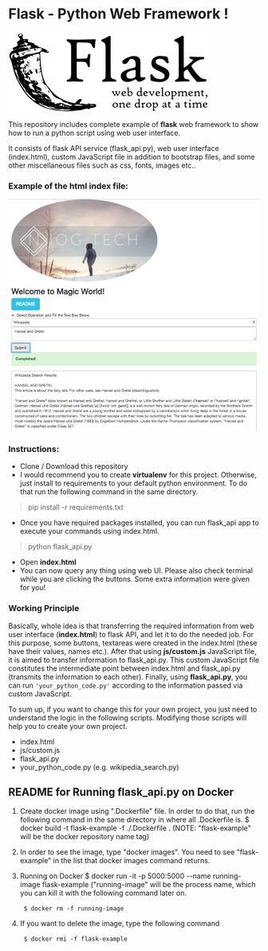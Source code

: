 # Flask - Python Web Framework !

![Alt text](/flask.png?raw=true "Flask - Python Web Framework")

This repository includes complete example of **flask** web framework to show how to run a python script using web user interface. 

It consists of flask API service (flask_api.py), web user interface (index.html), custom JavaScript file in addition to bootstrap files, and some other miscellaneous files such as css, fonts, images etc..

### Example of the html index file:

![Alt text](/index.png?raw=true "Niog.Tech")

### Instructions:

- Clone / Download this repository
- I would recommend you to create **virtualenv** for this project. Otherwise, just install to requirements to your default python environment. To do that run the following command in the same directory.
> pip install -r requirements.txt
- Once you have required packages installed, you can run flask_api app to execute your commands using index.html.
> python flask_api.py
- Open **index.html**
- You can now query any thing using web UI. Please also check terminal while you are clicking the buttons. Some extra information were given for you! 

### Working Principle

Basically, whole idea is that transferring the required information from web user interface (**index.html**) to flask API, and let it to do the needed job. For this purpose, some buttons, textareas were created in the index.html (these have their values, names etc.). After that using **js/custom.js** JavaScript file, it is aimed to transfer information to flask_api.py. This custom JavaScript file constitutes the intermediate point between index.html and flask_api.py (transmits the information to each other). Finally, using **flask_api.py**, you can run `'your_python_code.py'` according to the information passed via custom JavaScript.

To sum up, if you want to change this for your own project, you just need to understand the logic in the following scripts. Modifying those scripts will help you to create your own project.

- index.html
- js/custom.js
- flask_api.py
- your_python_code.py (e.g. wikipedia_search.py)

## README for Running flask_api.py on Docker

1. Create docker image using ".Dockerfile" file. In order to do that, run the following command in the same directory in where all .Dockerfile is.
	$ docker build -t flask-example -f ./.Dockerfile .
	(NOTE: "flask-example" will be the docker repository name tag)

2. In order to see the image, type "docker images". You need to see "flask-example" in the list that docker images command returns.

3. Running on Docker
	$ docker run -it -p 5000:5000 --name running-image flask-example
	("running-image" will be the process name, which you can kill it with the following command later on.

		$ docker rm -f running-image

4. If you want to delete the image, type the following command

		$ docker rmi -f flask-example
